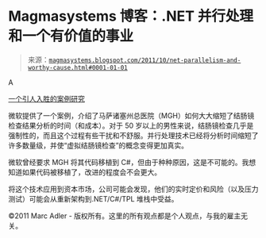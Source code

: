 <!--yml

分类：未分类

date: 2024-05-18 04:49:19

-->

# Magmasystems 博客：.NET 并行处理和一个有价值的事业

> 来源：[`magmasystems.blogspot.com/2011/10/net-parallelism-and-worthy-cause.html#0001-01-01`](http://magmasystems.blogspot.com/2011/10/net-parallelism-and-worthy-cause.html#0001-01-01)

A

[一个引人入胜的案例研究](http://www.microsoft.com/casestudies/Microsoft-Visual-Studio-2010/Massachusetts-General-Hospital/Parallelization-of-Native-C-Code-Helps-Reduce-3-D-Image-Processing-Times-by-a-Factor-of-20/4000010935)

微软提供了一个案例，介绍了马萨诸塞州总医院（MGH）如何大大缩短了结肠镜检查结果分析的时间（和成本）。对于 50 岁以上的男性来说，结肠镜检查几乎是强制性的，而且这个过程有些干扰和不舒服。并行处理技术已经将分析时间缩短了许多数量级，并使“虚拟结肠镜检查”的概念变得更加真实。

微软曾经要求 MGH 将其代码移植到 C#，但由于种种原因，这是不可能的。我想知道如果代码被移植了，改进的程度会不会更大。

将这个技术应用到资本市场，公司可能会发现，他们的实时定价和风险（以及压力测试）可能会从重新架构到.NET/C#/TPL 堆栈中受益。

©2011 Marc Adler - 版权所有。这里的所有观点都是个人观点，与我的雇主无关。
